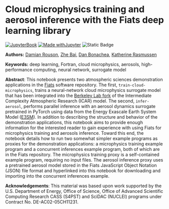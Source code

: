 # Cloud microphysics training and aerosol inference with the Fiats deep learning library

[![JupyterBook](https://github.com/UCAR-SEA/SEA-ISS-Template/actions/workflows/deploy.yml/badge.svg)](https://github.com/UCAR-SEA/SEA-ISS-Template/actions/workflows/deploy.yml)
[![Made withJupyter](https://img.shields.io/badge/Made%20with-Jupyter-green?style=flat-square&logo=Jupyter&color=green)](https://jupyter.org/try)
![Static Badge](https://img.shields.io/badge/DOI-10.XXXXX%2Fnnnnn-blue)

**Authors:** [Damian Rouson](mailto:rouson@lbl.gov), [Zhe Bai](mailto:rouson@lbl.gov), [Dan Bonachea](mailto:dobonachea@lbl.gov), [Katherine Rasmussen](mailto:krasmussen@lbl.gov)

**Keywords:** deep learning, Fortran, cloud microphysics, aerosols, high-performance computing, neural network, surrogate model

**Abstract**: This notebook presents two atmospheric sciences demonstration applications in the [Fiats](https://go.lbl.gov/fiats) software repository. The first, `train-cloud-microphysics`, trains a neural-network cloud microphysics surrogate model that has been integrated into the [Berkeley Lab fork](https://go.lbl.gov/icar) of the Intermediate Complexity Atmospheric Research (ICAR) model. The second, `infer-aerosol`, performs parallel inference with an aerosol dynamics surrogate pretrained in PyTorch using data from the Energy Exascale Earth System Model ([E3SM](https://e3sm.org)). In addition to describing the structure and behavior of the demonstration applications, this notebook aims to provide enough information for the interested reader to gain experience with using Fiats for microphysics training and aerosols inference. Toward this end, the notebook details how to run two somewhat simpler example programs as proxies for the demonstration applications: a microphysics training example program and a concurrent inferences example program, both of which are in the Fiats repository. The microphysics training proxy is a self-contained example program, requiring no input files. The aerosol inference proxy uses a pretrained aerosol model stored in the Fiats JavaScript Object Notation (JSON) file format and hyperlinked into this notebook for downloading and importing into the concurrent inferences example.

**Acknowledgements**: This material was based upon work supported by the U.S. Department of Energy, Office of Science, Office of Advanced Scientific Computing Research CASS (S4PST) and SciDAC (NUCLEI) programs under Contract No. DE-AC02-05CH11231.



